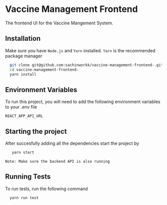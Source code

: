 # Vaccine Management Frontend

The frontend UI for the Vaccine Mangement System.

## Installation

Make sure you have `Node.js` and `Yarn` installed.
`Yarn` is the recommended package manager

```bash
  git clone git@github.com:sachinworkk/vaccine-management-frontend-.git
  cd vaccine-management-frontend-
  yarn install
```

## Environment Variables

To run this project, you will need to add the following environment variables to your .env file

`REACT_APP_API_URL`

## Starting the project

After succesfully adding all the dependencies start the project by

```bash
   yarn start
```

`Note: Make sure the backend API is also running`

## Running Tests

To run tests, run the following command

```bash
  yarn run test
```
